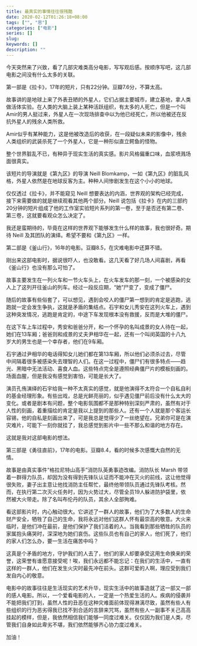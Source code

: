 ```yaml
---
title: 最真实的事情往往很残酷
date: 2020-02-12T01:26:18+08:00
tags: ["", "思"]
categories: ["电影"]
series: []
slug: 
keywords: []
description: ""
---
```


今天突然来了兴致，看了几部灾难类高分电影，写写观后感。按顺序写吧，这几部电影之间没有什么太多的关联。

第一部是《拉卡》，17年的短片，只有22分钟。豆瓣7.6分，不算太高。

故事讲的是地球上来了外表丑陋的外星人，它们占据主要城市，建立基地，拿人类做活体实验。在人类的大脑上装上某种活跃组织，有太多的人死亡，但是一个叫Amir的男人挺过来，外星人在一次现场排查中以为他已经死亡，所以他被还在反抗外星人的残余人类所救。

Amir似乎有某种能力，这是他被改造后的收获，在一段疑似未来的影像中，残余人类组织的武装杀死了一个外星人，它是一种形似直立鳄鱼的怪物。

整个世界脏乱不已，有种异于现实生活的真实感。影片风格偏重口味，血浆喷溅场面很真实。

该短片的导演就是《第九区》的导演 Neill Blomkamp，一如《第九区》的脏乱风格，外星人依然是在地球反客为主。种种人间惨剧发生在这个小小的地球。

仅仅透过《拉卡》，并不能窥见 Neill 想要表达的内涵，世界观的架构已经完成，接下来需要做的就是继续观看其他两个部分。Neill 说包括《拉卡》在内的三部约20分钟的短片组成了他的工作室实验短片系列的第一卷，至于是否还有第二卷、第三卷，这就要看观众怎么决定了。

我还是蛮期待的，毕竟在这样的世界观下能够发生什么样的故事，我也很好奇。期待 Neill 及其团队的演绎。希望不要和《第九区》一样。

第二部是《釜山行》，16年的电影。豆瓣8.5，在灾难电影中还算不错。

刚出来这部电影时，据说很吓人，也没敢看。这几天看了好几场人间喜剧，再看《釜山行》也没有那么可怕了。

故事主要发生在一列火车和一节火车头上，在火车发车的那一刻，一个被感染的女人上了这列开往釜山的列车。经过一段反应期，“她”尸变了，变成了僵尸。

随后的故事有些俗套了，可以想见，遇到会咬人的僵尸第一想到的肯定是逃跑，逃跑就一定会发生争执，这就是矛盾的集结点。石宇和女儿秀安在这列火车上，遇到这种突发情况，逃跑是肯定的，中途下车发现根本没有救援，反而是大堆的僵尸。

在这下车上车过程中，秀安和爸爸分开，和一个怀孕的名叫成景的女人待在一起，她们在13车厢；爸爸则和成景的丈夫尹相华在一起，还有一个叫闵英国的十八九岁大的男生也是一个幸存者，他们在9车厢。

石宇通过尹相华的电话得知女儿她们都在第13车厢，所以他们必须杀过去，尽管中间隔着很多被感染失去理智的人们。在这一过程中，僵尸们有很多特点——趋光、黑暗中无法活动、喜食人血。这些特点完全是遵照经典僵尸片的模板刻画的。场面血腥，但是我没有感觉到害怕，可能是长大了。

演员孔侑演绎的石宇给我一种不太真实的感觉，就是他演得不太符合一个自私自利的基金经理形象。有些出戏，总是光鲜亮丽的，似乎遇见僵尸前后没有什么太大的变化。或者是剧本有问题，整个电影氛围都不是那种特别深刻严肃的，虽然有对于人性的刻画，着重描绘的肯定是我以上提到的那些人。还有一个人就是那个客运长容锡，他的自私是刻画出来了，可是我总是觉得少了一丝绝望在。兄弟你可是在演灾难片，可能下一刻你就挂了，我总感觉到影片中一些不那么和谐的地方存在。

这就是我对这部电影的想法。

第三部是《勇往直前》，17年的电影。豆瓣8.4，看的时候多次感慨大自然的无情。

故事是由真实事件“格拉尼特山高手”消防队英勇事迹改编。消防队长 Marsh 带领着一群得力队员，却因为没有得到先锋队认证而不能冲在灭火的前线，这让他觉得很失败，妻子出主意让他找消防主任帮忙，最终他带领队员通过先锋队考核。然而，在执行第二次灭火任务时，因为火势过大，尽管全员19人躲进防护袋里，依然被大火带走。除了名叫布伦丹的队员，其余人全部殉难。

看这部影片时，内心触动很大。它讲述了一群人的故事，他们为了大多数人的生命财产安全，牺牲了自己的生命，我将永远对他们这群人怀有最崇高的敬意。大火来临时，是他们冲在最前，是他们保护了我们活着的人。当我看到那些牺牲的队员的家属抱头痛哭时，深深地为她们哀伤。这些队员也有自己的家人，他们死了，他们的家人们怎么办，要一生活在痛苦中吗？

这真是个矛盾的地方，守护我们的人去了，他们的家人却要承受这用生命换来的荣誉，这荣誉有谁愿意接受呢！唉，我们永远都不能忘记：在我们的生活中，一直有这样的一群人，他们在发生火灾时最先冲在前头。这群可爱的人啊，理应受到我们发自内心的敬意。

电影中的故事往往是生活现实的艺术升华，现实生活中的故事造就了这一部又一部的感人电影。所以，一个爱看电影的人，一定是一个热爱生活的人。疾病的侵袭并不能把我们打到，虽然人性的丑恶在这种灾难面前体现得淋漓尽致，虽然有些人有些组织的行为恶劣得我已找不到合适的言辞来咒骂，虽然有些人一副事不关己高高挂起的模样，但是，我依然相信我们能够一同度过难关。仅仅因为我们是人类，尽管我们自身如此卑劣不堪，我们依然能够齐心协力度过难关。

加油！